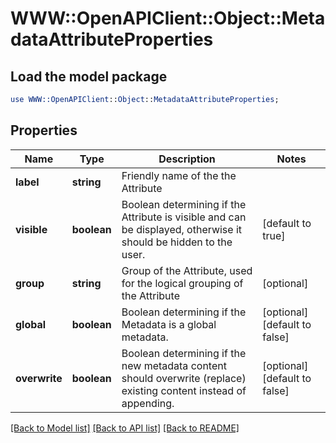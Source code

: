 # WWW::OpenAPIClient::Object::MetadataAttributeProperties

## Load the model package
```perl
use WWW::OpenAPIClient::Object::MetadataAttributeProperties;
```

## Properties
Name | Type | Description | Notes
------------ | ------------- | ------------- | -------------
**label** | **string** | Friendly name of the the Attribute | 
**visible** | **boolean** | Boolean determining if the Attribute is visible and can be displayed, otherwise it should be hidden to the user. | [default to true]
**group** | **string** | Group of the Attribute, used for the logical grouping of the Attribute | [optional] 
**global** | **boolean** | Boolean determining if the Metadata is a global metadata. | [optional] [default to false]
**overwrite** | **boolean** | Boolean determining if the new metadata content should overwrite (replace) existing content instead of appending. | [optional] [default to false]

[[Back to Model list]](../README.md#documentation-for-models) [[Back to API list]](../README.md#documentation-for-api-endpoints) [[Back to README]](../README.md)


